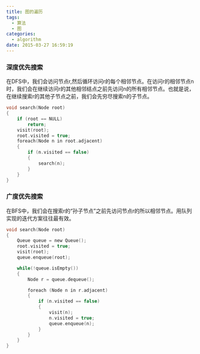 ```yaml
---
title: 图的遍历
tags:
  - 算法
  - 图
categories:
  - algorithm
date: 2015-03-27 16:59:19
---
```

### 深度优先搜索
在DFS中，我们会访问节点r,然后循环访问r的每个相邻节点。在访问r的相邻节点n时，我们会在继续访问r的其他相邻结点之前先访问n的所有相邻节点。也就是说，在继续搜索r的其他子节点之前，我们会先穷尽搜索n的子节点。

``` c
void search(Node root)
{
    if (root == NULL)
        return;
    visit(root);
    root.visited = true;
    foreach(Node n in root.adjacent)
    {
        if (n.visited == false)
        {
            search(n);
        }
    }
}
```

### 广度优先搜索
在BFS中，我们会在搜索r的“孙子节点”之前先访问节点r的所以相邻节点。用队列实现的迭代方案往往最有效。

``` c
void search(Node root)
{
    Queue queue = new Queue();
    root.visited = true;
    visit(root);
    queue.enqueue(root);

    while(!queue.isEmpty())
    {
        Node r = queue.dequeue();

        foreach (Node n in r.adjacent)
        {
            if (n.visited == false)
            {
                visit(n);
                n.visited = true;
                queue.enqueue(n);
            }
        }
    }
}
```